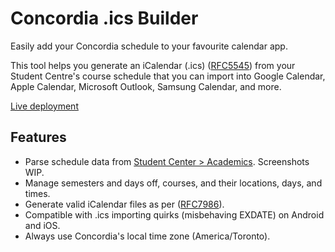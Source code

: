 # Concordia .ics Builder

Easily add your Concordia schedule to your favourite calendar app.

This tool helps you generate an iCalendar (.ics) ([RFC5545](https://datatracker.ietf.org/doc/html/rfc5545)) from your Student Centre's course schedule that you can import into Google Calendar, Apple Calendar, Microsoft Outlook, Samsung Calendar, and more.

[Live deployment](https://concordia.neeku.dev/)

## Features

- Parse schedule data from [Student Center > Academics](https://campus.concordia.ca/psc/pscsprd/EMPLOYEE/SA/c/SA_LEARNER_SERVICES.SSS_STUDENT_CENTER.GBL?Page=SSS_STUDENT_CENTER&Action=U&TargetFrameName=None). Screenshots WIP.
- Manage semesters and days off, courses, and their locations, days, and times.
- Generate valid iCalendar files as per ([RFC7986](https://datatracker.ietf.org/doc/html/rfc7986)).
- Compatible with .ics importing quirks (misbehaving EXDATE) on Android and iOS.
- Always use Concordia's local time zone (America/Toronto).